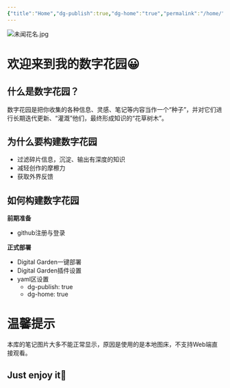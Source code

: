 ```yaml
---
{"title":"Home","dg-publish":true,"dg-home":"true","permalink":"/home/","tags":["gardenEntry"],"dgPassFrontmatter":true}
---
```


![未闻花名.jpg](https://images4.alphacoders.com/730/730780.jpg)
# 欢迎来到我的数字花园😀

## 什么是数字花园？
数字花园是把你收集的各种信息、灵感、笔记等内容当作一个“种子”，并对它们进行长期迭代更新、“灌溉”他们，最终形成知识的“花草树木”。

## 为什么要构建数字花园
* 过滤碎片信息，沉淀、输出有深度的知识
* 减轻创作的摩檫力
* 获取外界反馈

## 如何构建数字花园
**前期准备**
* github注册与登录

**正式部署**
* Digital Garden一键部署
* Digital Garden插件设置
* yaml区设置
	* dg-publish: true
	* dg-home: true


# 温馨提示
本库的笔记图片大多不能正常显示，原因是使用的是本地图床，不支持Web端直接观看。

## Just enjoy it🙂

